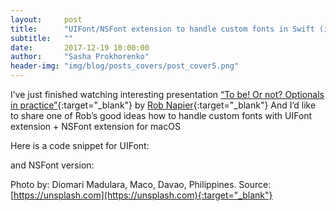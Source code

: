 ```yaml
---
layout:     post
title:      "UIFont/NSFont extension to handle custom fonts in Swift (iOS/macOS)"
subtitle:   ""
date:       2017-12-19 10:00:00
author:     "Sasha Prokhorenko"
header-img: "img/blog/posts_covers/post_cover5.png"
---
```


I’ve just finished watching interesting presentation [“To be! Or not? Optionals in practice”](https://www.youtube.com/watch?v=Q1Tayh4unMw){:target="_blank"} 
by [Rob Napier](https://twitter.com/cocoaphony){:target="_blank"}
And I’d like to share one of Rob’s good ideas how to handle custom fonts with UIFont extension + NSFont extension for macOS

Here is a code snippet for UIFont:

<script src="https://gist.github.com/minikin/75919bb26a3c5a1279c35eeadea26eb7.js"></script>

and NSFont version:

<script src="https://gist.github.com/minikin/65e1798751d6dd6e6b15279f86c3502b.js"></script>

Photo by: Diomari Madulara, Maco, Davao, Philippines.
Source: [https://unsplash.com](https://unsplash.com){:target="_blank"}